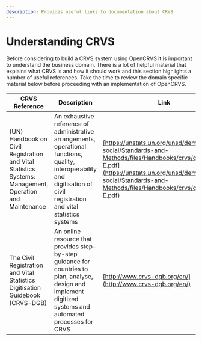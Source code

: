 ```yaml
---
description: Provides useful links to documentation about CRVS
---
```


# Understanding CRVS

Before considering to build a CRVS system using OpenCRVS it is important to understand the business domain. There is a lot of helpful material that explains what CRVS is and how it should work and this section highlights a number of useful references. Take the time to review the domain specific material below before proceeding with an implementation of OpenCRVS.

| CRVS Reference                                                                                          | Description                                                                                                                                                                  | Link                                                                                                                                                                                                                 |
| ------------------------------------------------------------------------------------------------------- | ---------------------------------------------------------------------------------------------------------------------------------------------------------------------------- | -------------------------------------------------------------------------------------------------------------------------------------------------------------------------------------------------------------------- |
| (UN) Handbook on Civil Registration and Vital Statistics Systems: Management, Operation and Maintenance | An exhaustive reference of administrative arrangements, operational functions, quality, interoperability and digitisation of civil registration and vital statistics systems | [https://unstats.un.org/unsd/demographic-social/Standards-and-Methods/files/Handbooks/crvs/crvs-mgt-E.pdf](https://unstats.un.org/unsd/demographic-social/Standards-and-Methods/files/Handbooks/crvs/crvs-mgt-E.pdf) |
| The Civil Registration and Vital Statistics Digitisation Guidebook (CRVS-DGB)                           | An online resource that provides step-by-step guidance for countries to plan, analyse, design and implement digitized systems and automated processes for CRVS               | [http://www.crvs-dgb.org/en/](http://www.crvs-dgb.org/en/)                                                                                                                                                           |
